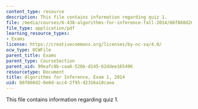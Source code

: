 ```yaml
---
content_type: resource
description: This file contains information regarding quiz 1.
file: /media/courses/6-438-algorithms-for-inference-fall-2014/86f860d20e0dacc42f95d2316a10caea_MIT6_438F14_q14_1.pdf
file_type: application/pdf
learning_resource_types:
- Exams
license: https://creativecommons.org/licenses/by-nc-sa/4.0/
ocw_type: OCWFile
parent_title: Exams
parent_type: CourseSection
parent_uid: 99eafc8b-caa6-526b-d145-62ddee165496
resourcetype: Document
title: Algorithms for Inference, Exam 1, 2014
uid: 86f860d2-0e0d-acc4-2f95-d2316a10caea
---
```

This file contains information regarding quiz 1.